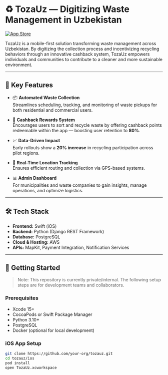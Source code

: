 # ♻️ TozaUz — Digitizing Waste Management in Uzbekistan

[![App Store](https://img.shields.io/badge/Download%20on%20the-App%20Store-blue?style=for-the-badge&logo=apple)](https://apps.apple.com/ru/app/tozauz/id6520381184)

TozaUz is a mobile-first solution transforming waste management across Uzbekistan. By digitizing the collection process and incentivizing recycling behaviors through an innovative cashback system, TozaUz empowers individuals and communities to contribute to a cleaner and more sustainable environment.

---

## 🚀 Key Features

- 📦 **Automated Waste Collection**  
  Streamlines scheduling, tracking, and monitoring of waste pickups for both residential and commercial users.

- 💸 **Cashback Rewards System**  
  Encourages users to sort and recycle waste by offering cashback points redeemable within the app — boosting user retention to **80%**.

- 📈 **Data-Driven Impact**  
  Early rollouts show a **20% increase** in recycling participation across pilot regions.

- 📍 **Real-Time Location Tracking**  
  Ensures efficient routing and collection via GPS-based systems.

- 📊 **Admin Dashboard**  
  For municipalities and waste companies to gain insights, manage operations, and optimize logistics.

---

## 🛠️ Tech Stack

- **Frontend:** Swift (iOS)
- **Backend:** Python (Django REST Framework)
- **Database:** PostgreSQL
- **Cloud & Hosting:** AWS
- **APIs:** MapKit, Payment Integration, Notification Services

---

## 📲 Getting Started

> Note: This repository is currently private/internal. The following setup steps are for development teams and collaborators.

### Prerequisites

- Xcode 15+
- CocoaPods or Swift Package Manager
- Python 3.10+
- PostgreSQL
- Docker (optional for local development)

### iOS App Setup

```bash
git clone https://github.com/your-org/tozauz.git
cd tozauz/ios
pod install
open TozaUz.xcworkspace
